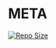 # META
<a href="https://github.com/FAHIM404-CYBER/META">
    <img alt="Repo Size" src="https://img.shields.io/github/repo-size/FAHIM404-CYBER/META.svg"/>
  </a>
